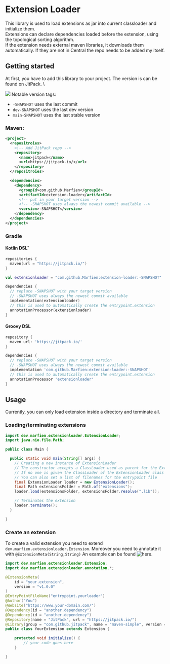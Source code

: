 Extension Loader
===
This library is used to load extensions as jar into current classloader and initialize them. \
Extensions can declare dependencies loaded before the extension, using the topological sorting algorithm. \
If the extension needs external maven libraries, it downloads them automatically. If they are not in Central the repo needs to be added my itself.

## Getting started
At first, you have to add this library to your project.
The version is can be found on JitPack. \

[![](https://jitpack.io/v/Marfien/extension-loader.svg)](https://jitpack.io/#Marfien/extension-loader)
Notable version tags:
- `-SNAPSHOT` uses the last commit
- `dev-SNAPSHOT` uses the last dev version
- `main-SNAPSHOT` uses the last stable version

### Maven:
```xml
<project>
  <repositroies>
    <!-- Add JitPack repo -->
    <repository>
      <name>jitpack</name>
      <url>https://jitpack.io/</url>
    </repository>
  </repositroies>

  <dependencies>
    <dependency>
      <groupId>com.github.Marfien</groupId>
      <artifactId>extension-loader</artifactId>
      <!-- put in your target version -->
      <!-- -SNAPSHOT uses always the newest commit available -->
      <version>-SNAPSHOT</version>
    </dependency>
  </dependencies>
</project>
```

### Gradle

#### Kotlin DSL˚
```kotlin
repositories {
  maven(url = "https://jitpack.io/")
}

val extensionloader = "com.github.Marfien:extension-loader:-SNAPSHOT"

dependencies {
  // replace -SNAPSHOT with your target version
  // -SNAPSHOT uses always the newest commit available
  implementation(extensionloader)
  // this is used to automatically create the entrypoint.extension
  annotationProcessor(extensionloader)
}
```

#### Groovy DSL
```groovy
repository {
  maven url: 'https://jitpack.io/'
}

dependencies {
  // replace -SNAPSHOT with your target version
  // -SNAPSHOT uses always the newest commit available
  implementation 'com.github.Marfien:extension-loader:-SNAPSHOT'
  // this is used to automatically create the entrypoint.extension
  annotationProcessor 'extensionloader'
}
```

## Usage
Currently, you can only load extension inside a directory and terminate all.

### Loading/terminating extensions

```java
import dev.marfien.extensionloader.ExtensionLoader;
import java.nio.file.Path;

public class Main {

  public static void main(String[] args) {
    // Creating a new instance of ExtensionLoader
    // The constructor accepts a ClassLoader used as parent for the ExtensionClassLoader
    // If no one is given the ClassLoader of the ExtensionLoader class is used
    // You can also set a list of filenames for the entrypoint file
    final ExtensionLoader loader = new ExtensionLoader();
    final Path extensionsFolder = Path.of("extensions");
    loader.load(extensionsFolder, extensionsFolder.resolve(".lib"));

    // Terminates the extension
    loader.terminate();
  }

}
```

### Create an extension
To create a valid extension you need to extend `dev.marfien.extensionloader.Extension`.
Moreover you need to annotate it with `@ExtensionMeta(String,String)`
An example can be found ![here](../sample-extension).
```java
import dev.marfien.extensionloader.Extension;
import dev.marfien.extensionloader.annotation.*;

@ExtensionMeta(
    id = "your.extension",
    version = "v1.0.0"
)
@EntryPointFileName("entrypoint.yourloader")
@Author("You")
@Website("https://www.your-domain.com/")
@Dependency(id = "another.dependency")
@Dependency(id = "another.dependency")
@Repository(name = "JitPack", url = "https://jitpack.io/")
@Library(group = "com.github.jitpack", name = "maven-simple", version = "1.1")
public class YourExtension extends Extension {

    protected void initialize() {
        // your code goes here
    }

}
```
